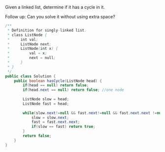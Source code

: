 Given a linked list, determine if it has a cycle in it.

Follow up:
Can you solve it without using extra space?
```java
/**
 * Definition for singly-linked list.
 * class ListNode {
 *     int val;
 *     ListNode next;
 *     ListNode(int x) {
 *         val = x;
 *         next = null;
 *     }
 * }
 */
public class Solution {
    public boolean hasCycle(ListNode head) {
        if(head == null) return false;
        if(head.next == null) return false; //one node
        
        ListNode slow = head;
        ListNode fast = head;
        
        while(slow.next!=null && fast.next!=null && fast.next.next !=null){
            slow = slow.next;
            fast = fast.next.next;
            if(slow == fast) return true;
        }
        return false;
    }
}
```
